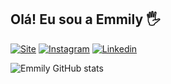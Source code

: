 ## Olá! Eu sou a Emmily 🖐️

[![Site](https://img.shields.io/badge/website-000000?style=for-the-badge&logo=About.me&logoColor=white)](https://emmyreis.github.io/portfolio/)
[![Instagram](https://img.shields.io/badge/Instagram-E4405F?style=for-the-badge&logo=instagram&logoColor=white)](https://www.instagram.com/emmy_3dart/?igsh=amlpd2hhOWVreXJm)
[![Linkedin](https://img.shields.io/badge/LinkedIn-0077B5?style=for-the-badge&logo=linkedin&logoColor=white)](https://www.linkedin.com/in/emmily-reis-420091200/)

![Emmily GitHub stats](https://github-readme-stats.vercel.app/api?username=EmmyReis&show_icons=true&theme=radical)

